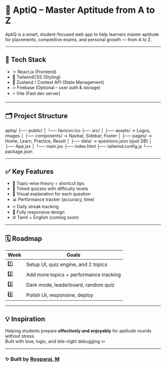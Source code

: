 # 🧠 AptiQ – Master Aptitude from A to Z

AptiQ is a smart, student-focused web app to help learners master aptitude for placements, competitive exams, and personal growth — from A to Z.

---

## 🚀 Tech Stack

- ⚛️ React.js (Frontend)
- 🎨 TailwindCSS (Styling)
- 🔄 Zustand / Context API (State Management)
- 🔥 Firebase (Optional – user auth & storage)
- ⚡ Vite (Fast dev server)

---

## 🗂️ Project Structure

aptiq/
├── public/
│ └── favicon.ico
├── src/
│ ├── assets/ → Logos, images
│ ├── components/ → Navbar, Sidebar, Footer
│ ├── pages/ → Home, Learn, Practice, Result
│ ├── data/ → questions.json (quiz DB)
│ ├── App.jsx
│ └── main.jsx
├── index.html
├── tailwind.config.js
└── package.json


---

## ✅ Key Features

- 📘 Topic-wise theory + shortcut tips  
- 🧪 Timed quizzes with difficulty levels  
- 👀 Visual explanation for each question  
- 📊 Performance tracker (accuracy, time)  
- 🔥 Daily streak tracking  
- 📱 Fully responsive design  
- 🌐 Tamil + English (coming soon)

---

## 🗓️ Roadmap

| Week | Goals |
|------|-------|
| 1️⃣ | Setup UI, quiz engine, and 2 topics |
| 2️⃣ | Add more topics + performance tracking |
| 3️⃣ | Dark mode, leaderboard, random quiz |
| 4️⃣ | Polish UI, responsive, deploy |

---

## 💡 Inspiration

Helping students prepare **effectively and enjoyably** for aptitude rounds without stress.  
Built with love, logic, and late-night debugging 💤

---

### ✨ Built by [Rooparaj. M](https://github.com/Rooparaj597)
